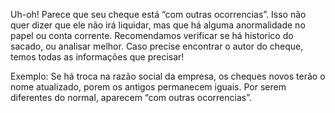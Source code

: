 Uh-oh! Parece que seu cheque está “com outras ocorrencias”.  Isso não quer dizer que ele não irá liquidar, mas que há alguma anormalidade no papel ou conta corrente. Recomendamos verificar se há historico do sacado, ou analisar melhor.  Caso precise encontrar o autor do cheque, temos todas as informações que precisar!

Exemplo: Se há troca na razão social da empresa, os cheques novos terão o nome atualizado, porem os antigos permanecem iguais.  Por serem diferentes do normal, aparecem “com outras ocorrencias”.
